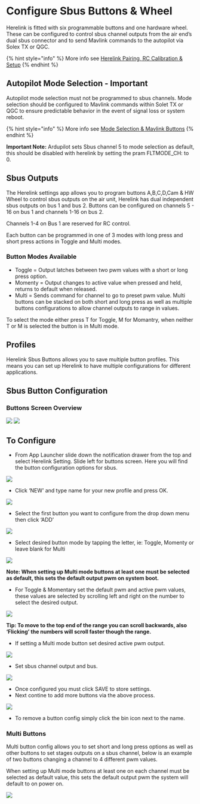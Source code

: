 # Configure Sbus Buttons & Wheel

Herelink is fitted with six programmable buttons and one hardware wheel. These can be configured to control sbus channel outputs from the air end’s dual sbus connector and to send Mavlink commands to the autopilot via Solex TX or QGC.

{% hint style="info" %}
More info see [Herelink Pairing, RC Calibration & Setup](one-time-setup.md)
{% endhint %}

## Autopilot Mode Selection - Important

Autopilot mode selection must not be programmed to sbus channels. Mode selection should be configured to Mavlink commands within Solet TX or QGC to ensure predictable behavior in the event of signal loss or system reboot.

{% hint style="info" %}
More info see [Mode Selection & Mavlink Buttons](mavlink_buttons.md)
{% endhint %}

**Important Note:** Ardupilot sets Sbus channel 5 to mode selection as default, this should be disabled with herelink by setting the pram FLTMODE\_CH: to 0.

## Sbus Outputs

The Herelink settings app allows you to program buttons A,B,C,D,Cam & HW Wheel to control sbus outputs on the air unit, Herelink has dual independent sbus outputs on bus 1 and bus 2. Buttons can be configured on channels 5 - 16 on bus 1 and channels 1-16 on bus 2.

Channels 1-4 on Bus 1 are reserved for RC control.

Each button can be programmed in one of 3 modes with long press and short press actions in Toggle and Multi modes.

### Button Modes Available

* Toggle  = Output latches between two pwm values with a short or long press option. 
* Momenty = Output changes to active value when pressed and held, returns to default when released. 
* Multi = Sends command for channel to go to preset pwm value. Multi buttons can be stacked on both short and long press as well as multiple buttons configurations to allow channel outputs to range in values.  

To select the mode either press T for Toggle, M for Momantry, when neither T or M is selected the button is in Multi mode.

## Profiles

Herelink Sbus Buttons allows you to save multiple button profiles. This means you can set up Herelink to have multiple configurations for different applications.

## Sbus Button Configuration

### Buttons Screen Overview

![](../.gitbook/assets/Button_overview2.jpg) ![](../.gitbook/assets/Button_overview1.jpg)

## To Configure

* From App Launcher slide down the notification drawer from the top and select Herelink Setting. Slide left for buttons screen. Here you will find the button configuration options for sbus. 

![](../.gitbook/assets/Sbusbuttons_1.png)

* Click ‘NEW’ and type name for your new profile and press OK.

![](../.gitbook/assets/Sbusbuttons_Profile.png)

* Select the first button you want to configure from the drop down menu then click ‘ADD’

![](../.gitbook/assets/Sbusbuttons_2.png)

* Select desired button mode by tapping the letter, ie: Toggle, Momenty or leave blank for Multi 

![](../.gitbook/assets/Sbusbuttons_3.jpg)

**Note: When setting up Multi mode buttons at least one must be selected as default, this sets the default output pwm on system boot.**

* For Toggle & Momentary set the default pwm and active pwm values, these values are selected by scrolling left and right on the number to select the desired output. 

![](../.gitbook/assets/Sbusbuttons_4.jpg)

**Tip: To move to the top end of the range you can scroll backwards, also ‘Flicking’ the numbers will scroll faster though the range.**

* If setting a Multi mode button set desired active pwm output. 

![](../.gitbook/assets/Sbusbuttons_6.jpg)

* Set sbus channel output and bus. 

![](../.gitbook/assets/Sbusbuttons_5.jpg)

* Once configured you must click SAVE to store settings.
* Next contine to add more buttons via the above process.

![](../.gitbook/assets/Sbusbuttons_7.png)

* To remove a button config simply click the bin icon next to the name. 

### Multi Buttons

Multi button config allows you to set short and long press options as well as other buttons to set stages outputs on a sbus channel, below is an example of two buttons changing a channel to 4 different pwm values.

When setting up Multi mode buttons at least one on each channel must be selected as default value, this sets the default output pwm the system will default to on power on.

![](../.gitbook/assets/Sbusbuttons_Setupmulti.png)

